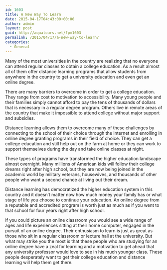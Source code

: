 ```yaml
---
id: 1603
title: A New Way To Learn
date: 2015-04-17T04:43:00+00:00
author: admin
layout: post
guid: http://aquatours.net/?p=1603
permalink: /2015/04/17/a-new-way-to-learn/
categories:
  - General
---
```

Many of the most universities in the country are realizing that no everyone can attend regular classes to obtain a college education. As a result almost all of them offer distance learning programs that allow students from anywhere in the country to get a university education and even get an online degree. 

There are many barriers to overcome in order to get a college education. They range from cost to motivation to accessibility. Many young people and their families simply cannot afford to pay the tens of thousands of dollars that is necessary in a regular degree program. Others live in remote areas of the country that make it impossible to attend college without major support and subsidies. 

Distance learning allows them to overcome many of these challenges by connecting to the school of their choice through the Internet and enrolling in online degree granting programs in their field of choice. They can get a college education and still help out on the farm at home or they can work to support themselves during the day and take online classes at night. 

These types of programs have transformed the higher education landscape almost overnight. Many millions of American kids will follow their college dreams right after high school, but they are now being joined in the academic world by military veterans, housewives, and thousands of other people who want a second chance at living out their dream. 

Distance learning has democratized the higher education system in this country and it doesn&#8217;t matter now how much money your family has or what stage of life you choose to continue your education. An online degree from a reputable and accredited program is worth just as much as if you went to that school for four years right after high school. 

If you could picture an online classroom you would see a wide range of ages and life experiences sitting at their home computer, engaged in the pursuit of an online degree. Their enthusiasm to learn is just as great as those who sit in a regular classroom or lecture hall at the university. But what may strike you the most is that these people who are studying for an online degree have a zeal for learning and a motivation to get ahead that any university professor would love to see in his much younger class. These people desperately want to get their college education and distance learning will help them get there.